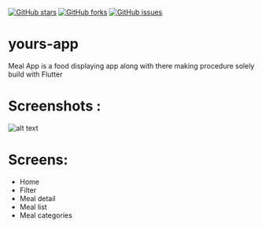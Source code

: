 [![GitHub stars](https://img.shields.io/github/stars/prashant-kumar18/yours)](https://github.com/prashant-kumar18/yours/stargazers)
[![GitHub forks](https://img.shields.io/github/forks/prashant-kumar18/yours)](https://github.com/prashant-kumar18/yours/network)
[![GitHub issues](https://img.shields.io/github/issues/prashant-kumar18/yours)](https://github.com/prashant-kumar18/yours/issues) 
# yours-app
Meal App is a food displaying app along with there making procedure solely build with Flutter

# Screenshots :
![alt text](https://github.com/prashant-kumar18/Meal-catalogue/blob/master/meal.png)

# Screens:
* Home 
* Filter
* Meal detail
* Meal list
* Meal categories
